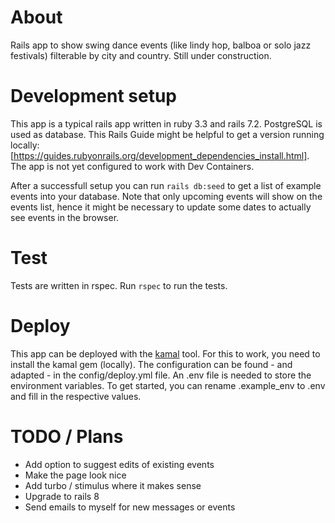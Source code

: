 # About

Rails app to show swing dance events (like lindy hop, balboa or solo jazz festivals) filterable by city and country. Still under construction.

# Development setup

This app is a typical rails app written in ruby 3.3 and rails 7.2. PostgreSQL is used as database. This Rails Guide might be helpful to get a version running locally: [https://guides.rubyonrails.org/development_dependencies_install.html]. The app is not yet configured to work with Dev Containers.

After a successfull setup you can run `rails db:seed` to get a list of example events into your database. Note that only upcoming events will show on the events list, hence it might be necessary to update some dates to actually see events in the browser.

# Test

Tests are written in rspec. Run `rspec` to run the tests.

# Deploy

This app can be deployed with the [kamal](https://kamal-deploy.org/) tool. For this to work, you need to install the kamal gem (locally). The configuration can be found - and adapted - in the config/deploy.yml file. An .env file is needed to store the environment variables. To get started, you can rename .example_env to .env and fill in the respective values.

# TODO / Plans

* Add option to suggest edits of existing events
* Make the page look nice
* Add turbo / stimulus where it makes sense
* Upgrade to rails 8
* Send emails to myself for new messages or events
